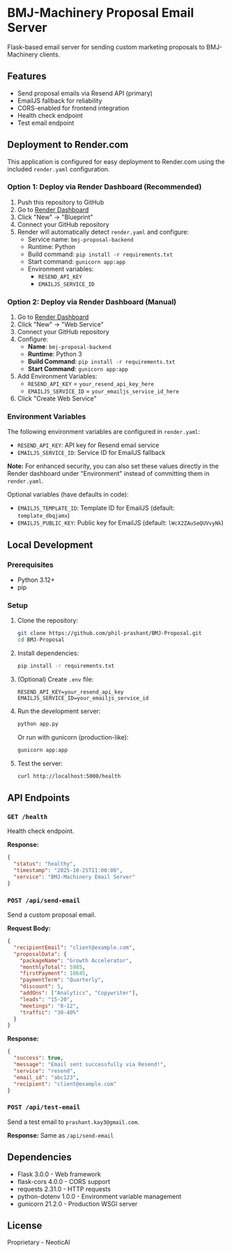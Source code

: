 # BMJ-Machinery Proposal Email Server

Flask-based email server for sending custom marketing proposals to BMJ-Machinery clients.

## Features

- Send proposal emails via Resend API (primary)
- EmailJS fallback for reliability
- CORS-enabled for frontend integration
- Health check endpoint
- Test email endpoint

## Deployment to Render.com

This application is configured for easy deployment to Render.com using the included `render.yaml` configuration.

### Option 1: Deploy via Render Dashboard (Recommended)

1. Push this repository to GitHub
2. Go to [Render Dashboard](https://dashboard.render.com/)
3. Click "New" → "Blueprint"
4. Connect your GitHub repository
5. Render will automatically detect `render.yaml` and configure:
   - Service name: `bmj-proposal-backend`
   - Runtime: Python
   - Build command: `pip install -r requirements.txt`
   - Start command: `gunicorn app:app`
   - Environment variables:
     - `RESEND_API_KEY`
     - `EMAILJS_SERVICE_ID`

### Option 2: Deploy via Render Dashboard (Manual)

1. Go to [Render Dashboard](https://dashboard.render.com/)
2. Click "New" → "Web Service"
3. Connect your GitHub repository
4. Configure:
   - **Name**: `bmj-proposal-backend`
   - **Runtime**: Python 3
   - **Build Command**: `pip install -r requirements.txt`
   - **Start Command**: `gunicorn app:app`
5. Add Environment Variables:
   - `RESEND_API_KEY` = `your_resend_api_key_here`
   - `EMAILJS_SERVICE_ID` = `your_emailjs_service_id_here`
6. Click "Create Web Service"

### Environment Variables

The following environment variables are configured in `render.yaml`:

- `RESEND_API_KEY`: API key for Resend email service
- `EMAILJS_SERVICE_ID`: Service ID for EmailJS fallback

**Note:** For enhanced security, you can also set these values directly in the Render dashboard under "Environment" instead of committing them in `render.yaml`.

Optional variables (have defaults in code):
- `EMAILJS_TEMPLATE_ID`: Template ID for EmailJS (default: `template_dbqjamx`)
- `EMAILJS_PUBLIC_KEY`: Public key for EmailJS (default: `lWcX2ZAuSeQUVvyNk`)

## Local Development

### Prerequisites

- Python 3.12+
- pip

### Setup

1. Clone the repository:
   ```bash
   git clone https://github.com/phil-prashant/BMJ-Proposal.git
   cd BMJ-Proposal
   ```

2. Install dependencies:
   ```bash
   pip install -r requirements.txt
   ```

3. (Optional) Create `.env` file:
   ```env
   RESEND_API_KEY=your_resend_api_key
   EMAILJS_SERVICE_ID=your_emailjs_service_id
   ```

4. Run the development server:
   ```bash
   python app.py
   ```

   Or run with gunicorn (production-like):
   ```bash
   gunicorn app:app
   ```

5. Test the server:
   ```bash
   curl http://localhost:5000/health
   ```

## API Endpoints

### `GET /health`
Health check endpoint.

**Response:**
```json
{
  "status": "healthy",
  "timestamp": "2025-10-25T11:00:00",
  "service": "BMJ-Machinery Email Server"
}
```

### `POST /api/send-email`
Send a custom proposal email.

**Request Body:**
```json
{
  "recipientEmail": "client@example.com",
  "proposalData": {
    "packageName": "Growth Accelerator",
    "monthlyTotal": 5985,
    "firstPayment": 10645,
    "paymentTerm": "Quarterly",
    "discount": 5,
    "addOns": ["Analytics", "Copywriter"],
    "leads": "15-20",
    "meetings": "8-12",
    "traffic": "30-40%"
  }
}
```

**Response:**
```json
{
  "success": true,
  "message": "Email sent successfully via Resend!",
  "service": "resend",
  "email_id": "abc123",
  "recipient": "client@example.com"
}
```

### `POST /api/test-email`
Send a test email to `prashant.kay3@gmail.com`.

**Response:** Same as `/api/send-email`

## Dependencies

- Flask 3.0.0 - Web framework
- flask-cors 4.0.0 - CORS support
- requests 2.31.0 - HTTP requests
- python-dotenv 1.0.0 - Environment variable management
- gunicorn 21.2.0 - Production WSGI server

## License

Proprietary - NeoticAI
